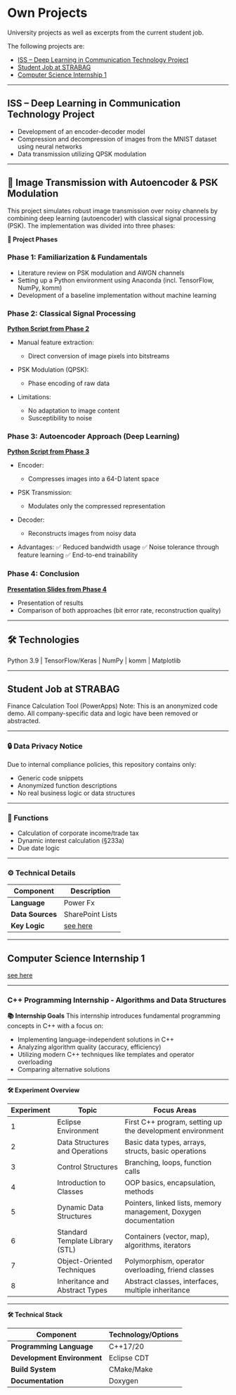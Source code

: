 # Own Projects

University projects as well as excerpts from the current student job.

The following projects are:

* [ISS – Deep Learning in Communication Technology Project](#ISS---Deep-Learning-in-Communication-Technology-Project)
* [Student Job at STRABAG](#Student-Job-at-STRABAG)
* [Computer Science Internship 1](#Computer-Science-Internship-1)

---

## ISS – Deep Learning in Communication Technology Project

* Development of an encoder-decoder model
* Compression and decompression of images from the MNIST dataset using neural networks
* Data transmission utilizing QPSK modulation

---

## **📡 Image Transmission with Autoencoder & PSK Modulation**

This project simulates robust image transmission over noisy channels by combining deep learning (autoencoder) with classical signal processing (PSK). The implementation was divided into three phases:

**🔄 Project Phases**

### Phase 1: Familiarization & Fundamentals

* Literature review on PSK modulation and AWGN channels
* Setting up a Python environment using Anaconda (incl. TensorFlow, NumPy, komm)
* Development of a baseline implementation without machine learning

### Phase 2: Classical Signal Processing

**[Python Script from Phase 2](/ISS%20–%20Deep%20Learning%20in%20communication%20technology%20project/main.py)**

* Manual feature extraction:

  * Direct conversion of image pixels into bitstreams

* PSK Modulation (QPSK):

  * Phase encoding of raw data

* Limitations:

  * No adaptation to image content
  * Susceptibility to noise

### Phase 3: Autoencoder Approach (Deep Learning)

**[Python Script from Phase 3](/ISS%20–%20Deep%20Learning%20in%20communication%20technology%20project/with_train.py)**

* Encoder:

  * Compresses images into a 64-D latent space

* PSK Transmission:

  * Modulates only the compressed representation

* Decoder:

  * Reconstructs images from noisy data

* Advantages:
  ✅ Reduced bandwidth usage
  ✅ Noise tolerance through feature learning
  ✅ End-to-end trainability

### Phase 4: Conclusion

**[Presentation Slides from Phase 4](/ISS%20–%20Deep%20Learning%20in%20communication%20technology%20project/Presentation/Final_KI-ISS%20.pptx)**

* Presentation of results
* Comparison of both approaches (bit error rate, reconstruction quality)

---

## 🛠 Technologies

Python 3.9 | TensorFlow/Keras | NumPy | komm | Matplotlib

---

## Student Job at STRABAG

Finance Calculation Tool (PowerApps)
Note: This is an anonymized code demo. All company-specific data and logic have been removed or abstracted.

---

### 🔒 Data Privacy Notice

Due to internal compliance policies, this repository contains only:

* Generic code snippets
* Anonymized function descriptions
* No real business logic or data structures

---

### 📌 Functions

* Calculation of corporate income/trade tax
* Dynamic interest calculation (§233a)
* Due date logic

---

### ⚙️ Technical Details

| Component        | Description                                                   |
| ---------------- | ------------------------------------------------------------- |
| **Language**     | Power Fx                                                      |
| **Data Sources** | SharePoint Lists                                              |
| **Key Logic**    | [see here](/Werkstudent_bei_STRABAG/AuszugAusEinemProject.fx) |

---

## Computer Science Internship 1

[see here](/PT-1_Informatik)

---

### C++ Programming Internship - Algorithms and Data Structures

**📚 Internship Goals**
This internship introduces fundamental programming concepts in C++ with a focus on:

* Implementing language-independent solutions in C++
* Analyzing algorithm quality (accuracy, efficiency)
* Utilizing modern C++ techniques like templates and operator overloading
* Comparing alternative solutions

---

**🛠 Experiment Overview**

| Experiment | Topic                           | Focus Areas                                                      |
| ---------- | ------------------------------- | ---------------------------------------------------------------- |
| 1          | Eclipse Environment             | First C++ program, setting up the development environment        |
| 2          | Data Structures and Operations  | Basic data types, arrays, structs, basic operations              |
| 3          | Control Structures              | Branching, loops, function calls                                 |
| 4          | Introduction to Classes         | OOP basics, encapsulation, methods                               |
| 5          | Dynamic Data Structures         | Pointers, linked lists, memory management, Doxygen documentation |
| 6          | Standard Template Library (STL) | Containers (vector, map), algorithms, iterators                  |
| 7          | Object-Oriented Techniques      | Polymorphism, operator overloading, friend classes               |
| 8          | Inheritance and Abstract Types  | Abstract classes, interfaces, multiple inheritance               |

---

**🛠 Technical Stack**

| Component                   | Technology/Options |
| --------------------------- | ------------------ |
| **Programming Language**    | C++17/20           |
| **Development Environment** | Eclipse CDT        |
| **Build System**            | CMake/Make         |
| **Documentation**           | Doxygen            |
